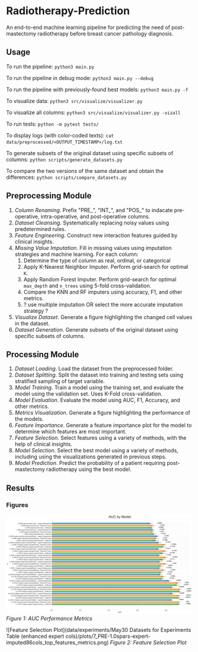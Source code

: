 # Radiotherapy-Prediction
An end-to-end machine learning pipeline for predicting the need of post-mastectomy radiotherapy before breast cancer pathology diagnosis.

## Usage

To run the pipeline: `python3 main.py`

To run the pipeline in debug mode: `python3 main.py --debug`

To run the pipeline with previously-found best models: `python3 main.py -f `

To visualize data: `python3 src/visualize/visualizer.py`

To visualize all columns: `python3 src/visualize/visualizer.py -vizall`

To run tests: `python -m pytest tests/`

To display logs (with color-coded texts):
`cat data/preprocessed/<OUTPUT_TIMESTAMP>/log.txt`

To generate subsets of the original dataset using specific subsets of columns: `python scripts/generate_datasets.py`

To compare the two versions of the same dataset and obtain the differences: `python scripts/compare_datasets.py`

## Preprocessing Module
1. *Column Renaming*. Prefix "PRE_", "INT_", and "POS_" to indacate pre-operative, intra-operative, and post-operative columns.
2. *Dataset Cleansing*. Systematically replacing noisy values using predetermined rules.
3. *Feature Engineering*. Construct new interaction features guided by clinical insights.
4. *Missing Value Imputation*. Fill in missing values using imputation strategies and machine learning. For each column:
    1. Determine the type of column as real, ordinal, or categorical
    2. Apply K-Nearest Neighbor Imputer. Perform grid-search for optimal `K`.
    3. Apply Random Forest Imputer. Perform grid-search for optimal `max_depth` and `n_trees` using 5-fold cross-validation.
    4. Compare the KNN and RF imputers using accuracy, F1, and other metrics.
    5. ? use multiple imputation OR select the more accurate imputation strategy ?
5. *Visualize Dataset*. Generate a figure highlighting the changed cell values in the dataset.
6. *Dataset Generation*. Generate subsets of the original dataset using specific subsets of columns.

## Processing Module
1. *Dataset Loading*. Load the dataset from the preprocessed folder.
2. *Dataset Splitting*. Split the dataset into training and testing sets using stratified sampling of target variable.
3. *Model Training*. Train a model using the training set, and evaluate the model using the validation set. Uses K-Fold cross-validation.
4. *Model Evaluation*. Evaluate the model using AUC, F1, Accuracy, and other metrics.
5. *Metrics Visualization*. Generate a figure highlighting the performance of the models.
6. *Feature Importance*. Generate a feature importance plot for the model to determine which features are most important.
7. *Feature Selection*. Select features using a variety of methods, with the help of clinical insights.
8. *Model Selection*. Select the best model using a variety of methods, including using the visualizations generated in previous steps.
9. *Model Prediction*. Predict the probability of a patient requiring post-mastectomy radiotherapy using the best model.





## Results


### Figures


![AUC Performance Metrics](plots/Jun2/AUC_full_axis.png)
*Figure 1: AUC Performance Metrics*

![Feature Selection Plot](data/experiments/May30 Datasets for Experiments Table (enhanced expert cols)/plots/7_PRE-1.0spars-expert-imputed86cols_top_features_metrics.png)
*Figure 2: Feature Selection Plot*